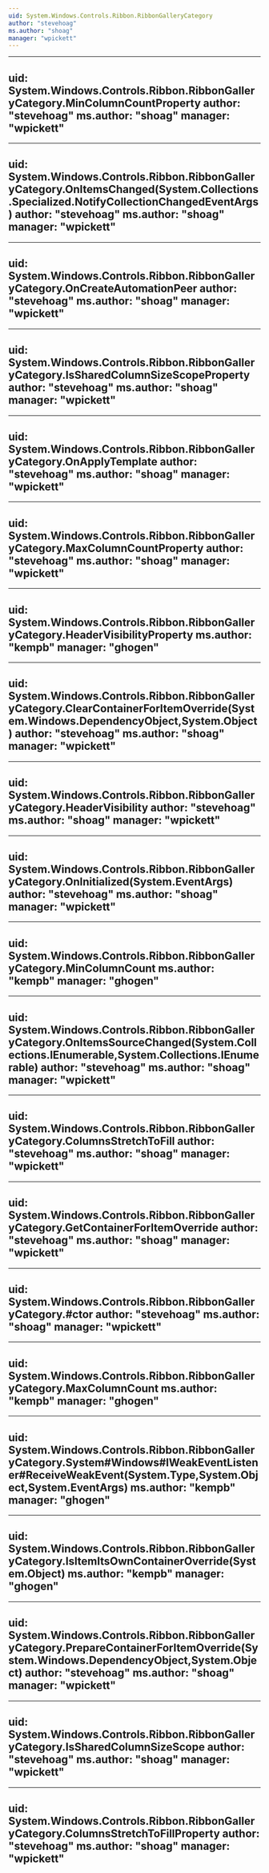 ```yaml
---
uid: System.Windows.Controls.Ribbon.RibbonGalleryCategory
author: "stevehoag"
ms.author: "shoag"
manager: "wpickett"
---
```


---
uid: System.Windows.Controls.Ribbon.RibbonGalleryCategory.MinColumnCountProperty
author: "stevehoag"
ms.author: "shoag"
manager: "wpickett"
---

---
uid: System.Windows.Controls.Ribbon.RibbonGalleryCategory.OnItemsChanged(System.Collections.Specialized.NotifyCollectionChangedEventArgs)
author: "stevehoag"
ms.author: "shoag"
manager: "wpickett"
---

---
uid: System.Windows.Controls.Ribbon.RibbonGalleryCategory.OnCreateAutomationPeer
author: "stevehoag"
ms.author: "shoag"
manager: "wpickett"
---

---
uid: System.Windows.Controls.Ribbon.RibbonGalleryCategory.IsSharedColumnSizeScopeProperty
author: "stevehoag"
ms.author: "shoag"
manager: "wpickett"
---

---
uid: System.Windows.Controls.Ribbon.RibbonGalleryCategory.OnApplyTemplate
author: "stevehoag"
ms.author: "shoag"
manager: "wpickett"
---

---
uid: System.Windows.Controls.Ribbon.RibbonGalleryCategory.MaxColumnCountProperty
author: "stevehoag"
ms.author: "shoag"
manager: "wpickett"
---

---
uid: System.Windows.Controls.Ribbon.RibbonGalleryCategory.HeaderVisibilityProperty
ms.author: "kempb"
manager: "ghogen"
---

---
uid: System.Windows.Controls.Ribbon.RibbonGalleryCategory.ClearContainerForItemOverride(System.Windows.DependencyObject,System.Object)
author: "stevehoag"
ms.author: "shoag"
manager: "wpickett"
---

---
uid: System.Windows.Controls.Ribbon.RibbonGalleryCategory.HeaderVisibility
author: "stevehoag"
ms.author: "shoag"
manager: "wpickett"
---

---
uid: System.Windows.Controls.Ribbon.RibbonGalleryCategory.OnInitialized(System.EventArgs)
author: "stevehoag"
ms.author: "shoag"
manager: "wpickett"
---

---
uid: System.Windows.Controls.Ribbon.RibbonGalleryCategory.MinColumnCount
ms.author: "kempb"
manager: "ghogen"
---

---
uid: System.Windows.Controls.Ribbon.RibbonGalleryCategory.OnItemsSourceChanged(System.Collections.IEnumerable,System.Collections.IEnumerable)
author: "stevehoag"
ms.author: "shoag"
manager: "wpickett"
---

---
uid: System.Windows.Controls.Ribbon.RibbonGalleryCategory.ColumnsStretchToFill
author: "stevehoag"
ms.author: "shoag"
manager: "wpickett"
---

---
uid: System.Windows.Controls.Ribbon.RibbonGalleryCategory.GetContainerForItemOverride
author: "stevehoag"
ms.author: "shoag"
manager: "wpickett"
---

---
uid: System.Windows.Controls.Ribbon.RibbonGalleryCategory.#ctor
author: "stevehoag"
ms.author: "shoag"
manager: "wpickett"
---

---
uid: System.Windows.Controls.Ribbon.RibbonGalleryCategory.MaxColumnCount
ms.author: "kempb"
manager: "ghogen"
---

---
uid: System.Windows.Controls.Ribbon.RibbonGalleryCategory.System#Windows#IWeakEventListener#ReceiveWeakEvent(System.Type,System.Object,System.EventArgs)
ms.author: "kempb"
manager: "ghogen"
---

---
uid: System.Windows.Controls.Ribbon.RibbonGalleryCategory.IsItemItsOwnContainerOverride(System.Object)
ms.author: "kempb"
manager: "ghogen"
---

---
uid: System.Windows.Controls.Ribbon.RibbonGalleryCategory.PrepareContainerForItemOverride(System.Windows.DependencyObject,System.Object)
author: "stevehoag"
ms.author: "shoag"
manager: "wpickett"
---

---
uid: System.Windows.Controls.Ribbon.RibbonGalleryCategory.IsSharedColumnSizeScope
author: "stevehoag"
ms.author: "shoag"
manager: "wpickett"
---

---
uid: System.Windows.Controls.Ribbon.RibbonGalleryCategory.ColumnsStretchToFillProperty
author: "stevehoag"
ms.author: "shoag"
manager: "wpickett"
---
